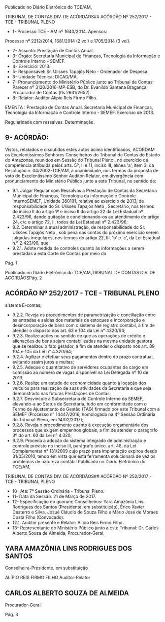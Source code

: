 Publicado  no  Diário Eletrônico do TCE/AM,

TRIBUNAL DE CONTAS DIV. DE  ACÓRDÃOS## ACÓRDÃO Nº 252/2017 - TCE - TRIBUNAL PLENO

- 1- Processo TCE - AM nº 1640/2014. Apensos:

Processo nº  2212/2014, 1681/2014 (2 vol) e 1705/2014 (3 vol).

- 2- Assunto: Prestação de Contas Anual.
- 3- Órgão: Secretaria Municipal de Finanças, Tecnologia da Informação e Controle Interno - SEMEF.
- 4- Exercício: 2013.
- 5- Responsável: Sr. Ulisses Tapajós Neto - Ordenador de Despesa.
- 6- Unidade Técnica: DICAD/MA.
- 7- Pronunciamento  do Ministério  Público  junto  ao Tribunal  de Contas: Parecer  nº 3120/2016-MP-ESB,  do  Dr.  Evanildo  Santana  Bragança,  Procurador  de  Contas (fls.2631/2652).
- 8- Relator: Auditor Alípio Reis Firmo Filho.

EMENTA :  Prestação  de  Contas  Anual.  Secretaria Municipal de Finanças, Tecnologia da Informação e Controle Interno - SEMEF. Exercício de 2013.

Regularidade com ressalvas. Determinação.

## 9- ACÓRDÃO:

Vistos, relatados e discutidos estes autos acima identificados, ACORDAM os Excelentíssimos Senhores Conselheiros do Tribunal de Contas do Estado do Amazonas, reunidos em Sessão do Tribunal Pleno , no exercício da competência atribuída pelos arts. 5º, II e 11, inciso III, alínea 'a', item 3, da Resolução n. 04/2002-TCE/AM, à unanimidade, nos termos da proposta de voto do Excelentíssimo Senhor Auditor-Relator, em divergência com pronunciamento do Ministério Público junto a este Tribunal, no sentido de:

- 9.1. Julgar Regular com Ressalvas a  Prestação de Contas da Secretaria Municipal  de  Finanças,  Tecnologia  da  Informação  e  Controle  InternoSEMEF, Unidade 360101, relativa ao exercício de 2013, de responsabilidade do Sr. Ulisses Tapajós Neto ,  Secretário, nos termos do  inciso  II  do  artigo  1º  e  inciso  II  do  artigo  22  da  Lei  Estadual  nº 2.423/96, dando quitação e condicionando-os ao atendimento do artigo 24, c/c o artigo 72, II, todos da Lei Estadual nº 2.423/96;
- 9.2. Determinar à  atual  administração, de  responsabilidade do Sr. Ulisses Tapajós  Neto , sob pena  das  contas  do  próximo  exercício serem julgadas  irregulares,  nos  termos  do  artigo  22,  III,  'b'  e  'c',  da  Lei Estadual n.º 2.423/96, que:
- 9.2.1. Adote  medida  de  controles  quanto  às  informações  a serem  prestadas  a  esta  Corte  de  Contas  por  meio  do

Pág. 1

Publicado  no  Diário Eletrônico do TCE/AM,TRIBUNAL DE CONTAS DIV. DE  ACÓRDÃOSPág. 2

## ACÓRDÃO Nº 252/2017 - TCE - TRIBUNAL PLENO

sistema E-contas;

- 9.2.2. Reveja os procedimentos de parametrização e conciliação entre as entradas e saídas dos materiais de estoques e incorporação e desincorporação de bens com o sistema de registro contábil, a fim de atender o disposto nos art. 63 e 104 da Lei n° 4320/64;
- 9.2.3. Realize ações no sentido de que as operações de crédito e  alienações  de  bens  sejam  contabilizadas  na  mesma unidade gestora que se realizou o fato gerador, a fim de atender  o  disposto  nos  art.  89,  104  e  105  da  Lei  n° 4.320/64;
- 9.2.4. Agilizar e  efetuar  seus  pagamentos  dentro  do  prazo contratual, evitando assim juros e multas;
- 9.2.5. Adeque o quantitativo de servidores ocupantes de cargo em  comissão  ao  número  de  vagas  disponível  na  Lei Delegada nº 10 de 2013;
- 9.2.6. Realize  um  estudo  de  economicidade  quanto  à  locação dos  veículos para realização de suas  atividades da Secretaria e que seja demonstrado nas futuras Prestações de Contas;
- 9.2.7. Desvincule a Subsecretaria de Controle Interno da SEMEF,  elevando-a  ao  Status  de  Secretaria,  tudo  em conformidade  com  o  Termo  de  Ajustamento  de  Gestão (TAG) firmado por este Tribunal com a SEMEF (Processo n°  14447/2016,  homologado  na  4º  Sessão  Ordinária  do Tribunal Pleno, em 14/02/2017);
- 9.2.8. Reveja o procedimento quanto  à execução orçamentária dos  processos  que  exigem  empenhos  globais,  a  fim  de atender o parágrafo 3º do art. 60 da Lei n° 4.320;
- 9.2.9. Proceda a adoção do sistema integrado de administração e controle previsto no inciso  III, parágrafo único, art. 48, da Lei Complementar n° 131/2009 cujo prazo para implantação  expirou  desde  31/05/2010,  tendo  em  vista que esta ferramenta solucionará de vez os problemas de natureza contábil.Publicado  no  Diário Eletrônico do TCE/AM,

TRIBUNAL DE CONTAS DIV. DE  ACÓRDÃOS## ACÓRDÃO Nº 252/2017 - TCE - TRIBUNAL PLENO

- 10-  Ata: 7ª Sessão Ordinária - Tribunal Pleno.
- 11-  Data da Sessão: 21 de Março de 2017.
- 12-  Especificação  do  quorum: Conselheiros: Yara  Amazônia  Lins  Rodrigues  dos Santos (Presidente, em substituição), Érico Xavier Desterro e Silva, Josué Cláudio de Souza Filho e Mário José de Moraes Costa Filho (Convocado).
- 12.1. Auditor presente e Relator: Alípio Reis Firmo Filho.
- 13-  Representante  do  Ministério  Público  junto  a  este Tribunal: Dr. Carlos  Alberto Souza de Almeida, Procurador-Geral.

## YARA AMAZÔNIA LINS RODRIGUES DOS SANTOS

Conselheira-Presidente, em substituição

ALÍPIO REIS FIRMO FILHO Auditor-Relator

## CARLOS ALBERTO SOUZA DE ALMEIDA

Procurador-Geral

Pág. 3